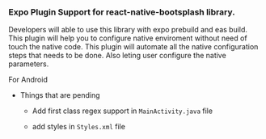 ### Expo Plugin Support for react-native-bootsplash library.

Developers will able to use this library with expo prebuild and eas build. This plugin will help you to configure native enviroment without need of touch the native code. This plugin will automate all the native configuration steps that needs to be done. Also leting user configure the native parameters.

For Android

- Things that are pending

  - Add first class regex support in `MainActivity.java` file

  - add styles in `Styles.xml` file
